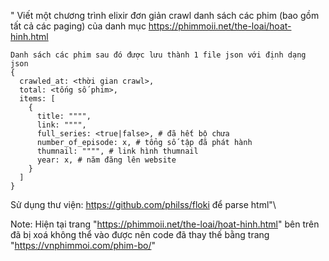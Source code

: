 " Viết một chương trình elixir đơn giản crawl danh sách các phim (bao gồm tất cả các paging) của danh mục
    https://phimmoii.net/the-loai/hoat-hinh.html

    Danh sách các phim sau đó được lưu thành 1 file json với định dạng
    json
    {
      crawled_at: <thời gian crawl>,
      total: <tống số phim>,
      items: [
        {
          title: """",
          link: """",
          full_series: <true|false>, # đã hết bộ chưa
          number_of_episode: x, # tổng số tập đã phát hành
          thumnail: """", # link hình thumnail
          year: x, # năm đăng lên website
        }
      ]
    }
Sử dụng thư viện: https://github.com/philss/floki để parse html"\

Note: Hiện tại trang "https://phimmoii.net/the-loai/hoat-hinh.html" bên trên đã bị xoá không thể vào được
nên code đã thay thế bằng trang "https://vnphimmoi.com/phim-bo/"
